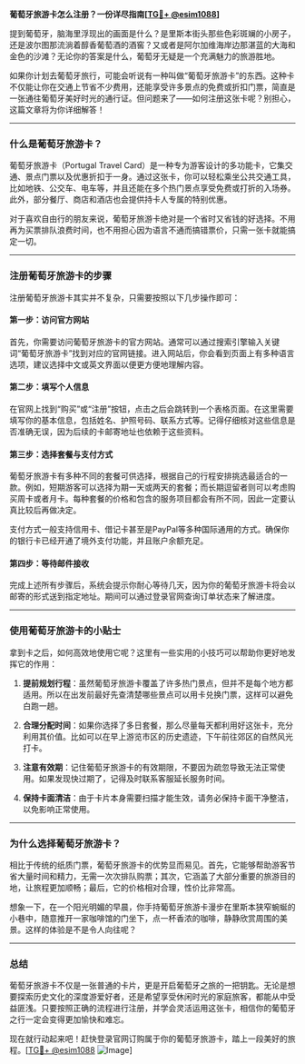**葡萄牙旅游卡怎么注册？一份详尽指南[[TG💪+ @esim1088](https://t.me/s/esim1088)]**

提到葡萄牙，脑海里浮现出的画面是什么？是里斯本街头那些色彩斑斓的小房子，还是波尔图那流淌着醇香葡萄酒的酒窖？又或者是阿尔加维海岸边那湛蓝的大海和金色的沙滩？无论你的答案是什么，葡萄牙无疑是一个充满魅力的旅游胜地。

如果你计划去葡萄牙旅行，可能会听说有一种叫做“葡萄牙旅游卡”的东西。这种卡不仅能让你在交通上节省不少费用，还能享受许多景点的免费或折扣门票，简直是一张通往葡萄牙美好时光的通行证。但问题来了——如何注册这张卡呢？别担心，这篇文章将为你详细解答！

---

### 什么是葡萄牙旅游卡？

葡萄牙旅游卡（Portugal Travel Card）是一种专为游客设计的多功能卡，它集交通、景点门票以及优惠折扣于一身。通过这张卡，你可以轻松乘坐公共交通工具，比如地铁、公交车、电车等，并且还能在多个热门景点享受免费或打折的入场券。此外，部分餐厅、商店和酒店也会提供持卡人专属的特别优惠。

对于喜欢自由行的朋友来说，葡萄牙旅游卡绝对是一个省时又省钱的好选择。不用再为买票排队浪费时间，也不用担心因为语言不通而搞错票价，只需一张卡就能搞定一切。

---

### 注册葡萄牙旅游卡的步骤

注册葡萄牙旅游卡其实并不复杂，只需要按照以下几步操作即可：

#### 第一步：访问官方网站

首先，你需要访问葡萄牙旅游卡的官方网站。通常可以通过搜索引擎输入关键词“葡萄牙旅游卡”找到对应的官网链接。进入网站后，你会看到页面上有多种语言选项，建议选择中文或英文界面以便更方便地理解内容。

#### 第二步：填写个人信息

在官网上找到“购买”或“注册”按钮，点击之后会跳转到一个表格页面。在这里需要填写你的基本信息，包括姓名、护照号码、联系方式等。记得仔细核对这些信息是否准确无误，因为后续的卡邮寄地址也依赖于这些资料。

#### 第三步：选择套餐与支付方式

葡萄牙旅游卡有多种不同的套餐可供选择，根据自己的行程安排挑选最适合的一款。例如，短期游客可以选择为期一天或两天的套餐；而长期逗留者则可以考虑购买周卡或者月卡。每种套餐的价格和包含的服务项目都会有所不同，因此一定要认真比较后再做决定。

支付方式一般支持信用卡、借记卡甚至是PayPal等多种国际通用的方式。确保你的银行卡已经开通了境外支付功能，并且账户余额充足。

#### 第四步：等待邮件接收

完成上述所有步骤后，系统会提示你耐心等待几天，因为你的葡萄牙旅游卡将会以邮寄的形式送到指定地址。期间可以通过登录官网查询订单状态来了解进度。

---

### 使用葡萄牙旅游卡的小贴士

拿到卡之后，如何高效地使用它呢？这里有一些实用的小技巧可以帮助你更好地发挥它的作用：

1. **提前规划行程**：虽然葡萄牙旅游卡覆盖了许多热门景点，但并不是每个地方都适用。所以在出发前最好先查清楚哪些景点可以用卡兑换门票，这样可以避免白跑一趟。

2. **合理分配时间**：如果你选择了多日套餐，那么尽量每天都利用好这张卡，充分利用其价值。比如可以在早上游览市区的历史遗迹，下午前往郊区的自然风光打卡。

3. **注意有效期**：记住葡萄牙旅游卡的有效期限，不要因为疏忽导致无法正常使用。如果发现快过期了，记得及时联系客服延长服务时间。

4. **保持卡面清洁**：由于卡片本身需要扫描才能生效，请务必保持卡面干净整洁，以免影响正常使用。

---

### 为什么选择葡萄牙旅游卡？

相比于传统的纸质门票，葡萄牙旅游卡的优势显而易见。首先，它能够帮助游客节省大量时间和精力，无需一次次排队购票；其次，它涵盖了大部分重要的旅游目的地，让旅程更加顺畅；最后，它的价格相对合理，性价比非常高。

想象一下，在一个阳光明媚的早晨，你手持葡萄牙旅游卡漫步在里斯本狭窄蜿蜒的小巷中，随意推开一家咖啡馆的门坐下，点一杯香浓的咖啡，静静欣赏周围的美景。这样的体验是不是令人向往呢？

---

### 总结

葡萄牙旅游卡不仅是一张普通的卡片，更是开启葡萄牙之旅的一把钥匙。无论是想要探索历史文化的深度游爱好者，还是希望享受休闲时光的家庭旅客，都能从中受益匪浅。只要按照正确的流程进行注册，并学会灵活运用这张卡，相信你的葡萄牙之行一定会变得更加愉快和难忘。

现在就行动起来吧！赶快登录官网订购属于你的葡萄牙旅游卡，踏上一段美好的旅程。[[TG💪+ @esim1088](https://t.me/s/esim1088) ![Image](https://i.postimg.cc/4NQfJmqS/Snipaste-2025-05-13-00-14-12.png)]